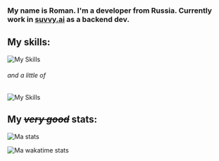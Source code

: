 ### My name is Roman. I'm a developer from Russia. Currently work in [suvvy.ai](https://suvvy.ai) as a backend dev.

## My skills:

![My Skills](https://skillicons.dev/icons?i=python,fastapi,linux,mongodb,md,git)

###### and a little of

![My Skills](https://skillicons.dev/icons?i=js,bash,docker)

## My ~~_very good_~~ stats:

![Ma stats](https://github-readme-stats.vercel.app/api?username=barabum0&theme=onedark&show_icons=true&hide_rank=false&custom_title=very+good+stats&count_private=true&hide_border=true&line_height=24&bg_color=0d1117&card_width=494px)

![Ma wakatime stats](https://github-readme-stats.vercel.app/api/wakatime?username=barabum0&theme=onedark&hide_border=true&line_height=24&bg_color=0d1117&custom_title=very+good+time&langs_count=5&layout=compact)
